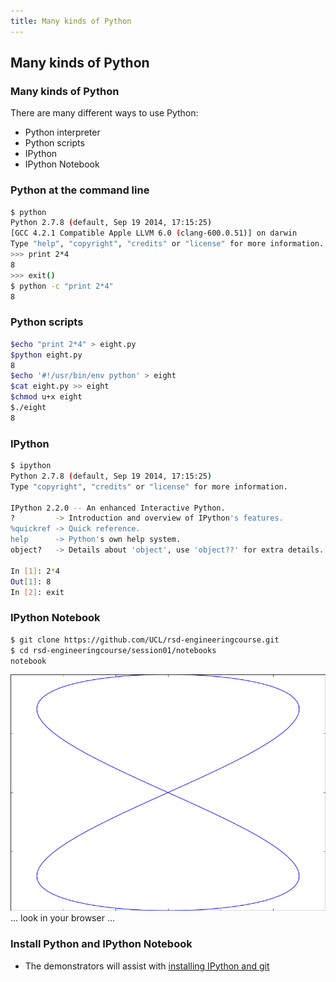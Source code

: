 ```yaml
---
title: Many kinds of Python
---
```


## Many kinds of Python

### Many kinds of Python

There are many different ways to use Python:

* Python interpreter
* Python scripts
* IPython
* IPython Notebook

### Python at the command line

``` bash
$ python
Python 2.7.8 (default, Sep 19 2014, 17:15:25)
[GCC 4.2.1 Compatible Apple LLVM 6.0 (clang-600.0.51)] on darwin
Type "help", "copyright", "credits" or "license" for more information.
>>> print 2*4
8
>>> exit()
$ python -c "print 2*4"
8
```

### Python scripts

``` bash
$echo "print 2*4" > eight.py
$python eight.py
8
$echo '#!/usr/bin/env python' > eight
$cat eight.py >> eight
$chmod u+x eight
$./eight
8
```

### IPython

``` bash
$ ipython
Python 2.7.8 (default, Sep 19 2014, 17:15:25)
Type "copyright", "credits" or "license" for more information.

IPython 2.2.0 -- An enhanced Interactive Python.
?         -> Introduction and overview of IPython's features.
%quickref -> Quick reference.
help      -> Python's own help system.
object?   -> Details about 'object', use 'object??' for extra details.

In [1]: 2*4
Out[1]: 8
In [2]: exit
```

### IPython Notebook

``` bash
$ git clone https://github.com/UCL/rsd-engineeringcourse.git
$ cd rsd-engineeringcourse/session01/notebooks
notebook
```

![](session01/python/eight.png)
... look in your browser ...

### Install Python and IPython Notebook

* The demonstrators will assist with [installing IPython and git](installation)
